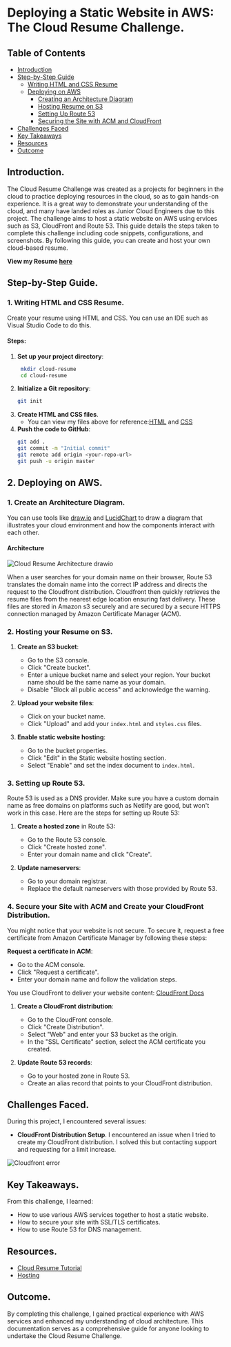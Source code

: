 # Deploying a Static Website in AWS: The Cloud Resume Challenge.

## Table of Contents
- [Introduction](#introduction)
- [Step-by-Step Guide](#step-by-step-guide)
  - [Writing HTML and CSS Resume](#writing-html-and-css-resume)
  - [Deploying on AWS](#2-deploying-on-aws)
    - [Creating an Architecture Diagram](#-creating-an-architecture-diagram)
    - [Hosting Resume on S3](#-hosting-resume-on-s3)
    - [Setting Up Route 53](#-setting-up-route-53)
    - [Securing the Site with ACM and CloudFront](#-securing-the-site-with-acm-and-cloudfront)
- [Challenges Faced](#challenges-faced)
- [Key Takeaways](#key-takeaways)
- [Resources](#resources)
- [Outcome](#outcome)

## Introduction.
The Cloud Resume Challenge was created as a projects for beginners in the cloud to practice deploying resources in the cloud, so as to gain hands-on experience. It is a great way to demonstrate your understanding of the cloud, and many have landed roles as Junior Cloud Engineers due to this project. 
The challenge aims to host a static website on AWS using ervices such as S3, CloudFront and Route 53. This guide details the steps taken to complete this challenge including code snippets, configurations, and screenshots. By following this guide, you can create and host your own cloud-based resume.

**View my Resume [here](meghanmaina.buzz)**

## Step-by-Step Guide.

### 1. Writing HTML and CSS Resume.
Create your resume using HTML and CSS. You can use an IDE such as Visual Studio Code to do this.
#### Steps:
1. **Set up your project directory**:
   ```sh
    mkdir cloud-resume
    cd cloud-resume
    ```
2. **Initialize a Git repository**:
    ```sh
    git init
    ```
3. **Create HTML and CSS files**.
   - You can view my files above for reference:[HTML](https://github.com/celineMaina/AWS-Cloud-Resume/blob/main/index.html) and [CSS](https://github.com/celineMaina/AWS-Cloud-Resume/blob/main/styles.css)
4. **Push the code to GitHub**:
    ```sh
    git add .
    git commit -m "Initial commit"
    git remote add origin <your-repo-url>
    git push -u origin master
    ```
## 2. Deploying on AWS.

### 1. Create an Architecture Diagram.
You can use tools like [draw.io](https://draw.io/) and [LucidChart](https://www.lucidchart.com/pages/) to draw a diagram that illustrates your cloud environment and how the components interact with each other. 
#### Architecture
![Cloud Resume Architecture drawio](https://github.com/user-attachments/assets/28ebb4f3-e205-4ed0-93b7-b742b03dab8d)

When a user searches for your domain name on their browser, Route 53 translates the domain name into the correct IP address and directs the request to the Cloudfront distribution. Cloudfront then quickly retrieves the resume files from the nearest edge location ensuring fast delivery. These files are stored in Amazon s3 securely and are secured by a secure HTTPS connection managed by Amazon Certificate Manager (ACM).

### 2. Hosting your Resume on S3.

1. **Create an S3 bucket**:
   - Go to the S3 console.
    - Click "Create bucket".
    - Enter a unique bucket name and select your region. Your bucket name should be the same name as your domain.
    - Disable "Block all public access" and acknowledge the warning.
2. **Upload your website files**:
    - Click on your bucket name.
    - Click "Upload" and add your `index.html` and `styles.css` files.

3. **Enable static website hosting**:
    - Go to the bucket properties.
    - Click "Edit" in the Static website hosting section.
    - Select "Enable" and set the index document to `index.html`.

 ### 3. Setting up Route 53.
 Route 53 is used as a DNS provider. Make sure you have a custom domain name as free domains on platforms such as Netlify are good, but won't work in this case. Here are the steps for setting up Route 53:
 1. **Create a hosted zone** in Route 53:
    - Go to the Route 53 console.
    - Click "Create hosted zone".
    - Enter your domain name and click "Create".

2. **Update nameservers**:
    - Go to your domain registrar.
    - Replace the default nameservers with those provided by Route 53.
  
### 4. Secure your Site with ACM and Create your CloudFront Distribution.
You might notice that your website is not secure. To secure it, request a free certificate from Amazon Certificate Manager by following these steps:

**Request a certificate in ACM**:
- Go to the ACM console.
- Click "Request a certificate".
- Enter your domain name and follow the validation steps.

You use CloudFront to deliver your website content: [CloudFront Docs](https://aws.amazon.com/blogs/networking-and-content-delivery/amazon-s3-amazon-cloudfront-a-match-made-in-the-cloud/)
1. **Create a CloudFront distribution**:
    - Go to the CloudFront console.
    - Click "Create Distribution".
    - Select "Web" and enter your S3 bucket as the origin.
    - In the "SSL Certificate" section, select the ACM certificate you created.

2. **Update Route 53 records**:
    - Go to your hosted zone in Route 53.
    - Create an alias record that points to your CloudFront distribution.
  
## Challenges Faced.
During this project, I encountered several issues:

- **CloudFront Distribution Setup**. I encountered an issue when I tried to create my CloudFront distribution. I solved this but contacting support and requesting for a limit increase.

![Cloudfront error](https://github.com/user-attachments/assets/3d77b015-ae17-4c2f-8425-7897c8556f43)

## Key Takeaways.
From this challenge, I learned:
- How to use various AWS services together to host a static website.
- How to secure your site with SSL/TLS certificates.
- How to use Route 53 for DNS management.

## Resources.
- [Cloud Resume Tutorial](https://youtu.be/NiCZSdWucZE?si=DdrygfBilOfALuY6)
- [Hosting](https://www.hostafrica.ke/)

## Outcome.
By completing this challenge, I gained practical experience with AWS services and enhanced my understanding of cloud architecture. This documentation serves as a comprehensive guide for anyone looking to undertake the Cloud Resume Challenge.
